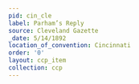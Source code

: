 ```yaml
---
pid: cin_cle
label: Parham’s Reply
source: Cleveland Gazette
_date: 5/14/1892
location_of_convention: Cincinnati
order: '0'
layout: ccp_item
collection: ccp
---
```


